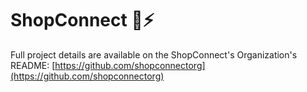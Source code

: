 # ShopConnect 🛒⚡

Full project details are available on the ShopConnect's Organization's README: [https://github.com/shopconnectorg](https://github.com/shopconnectorg)
